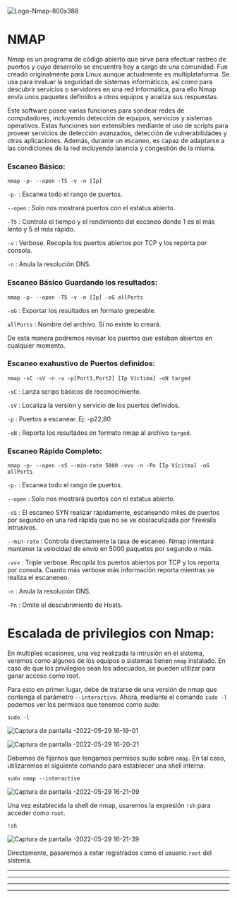 ![Logo-Nmap-800x388](https://user-images.githubusercontent.com/103068924/167357897-d229ec85-4beb-4811-aa23-839ee5846311.png)

# NMAP

Nmap es un programa de código abierto que sirve para efectuar rastreo de puertos y cuyo desarrollo se encuentra hoy a cargo de una comunidad. Fue creado originalmente para Linux aunque actualmente es multiplataforma. Se usa para evaluar la seguridad de sistemas informáticos, así como para descubrir servicios o servidores en una red informática, para ello Nmap envía unos paquetes definidos a otros equipos y analiza sus respuestas.

Este software posee varias funciones para sondear redes de computadores, incluyendo detección de equipos, servicios y sistemas operativos. Estas funciones son extensibles mediante el uso de scripts para proveer servicios de detección avanzados, detección de vulnerabilidades y otras aplicaciones. Además, durante un escaneo, es capaz de adaptarse a las condiciones de la red incluyendo latencia y congestión de la misma.

### Escaneo Básico:

    nmap -p- --open -T5 -v -n [Ip]
  
`-p-` : Escanea todo el rango de puertos.
  
`--open` : Solo nos mostrará puertos con el estatus abierto.
             
`-T5` : Controla el tiempo y el rendimiento del escaneo donde 1 es el más lento  y 5 el más rápido.
             
`-v` : Verbose. Recopila los puertos abiertos por TCP y los reporta por consola.
             
`-n` : Anula la resolución DNS.
  
  
### Escaneo Básico Guardando los resultados:
  
    nmap -p- --open -T5 -v -n [Ip] -oG allPorts
  
`-oG` : Exportar los resultados en formato grepeable.
  
`allPorts` : Nombre del archivo. Si no existe lo creará.
  
De esta manera podremos revisar los puertos que estaban abiertos en cualquier momento.

### Escaneo exahustivo de Puertos definidos:

    nmap -sC -sV -n -v -p[Port1,Port2] [Ip Víctima] -oN targed  
   
`-sC` : Lanza scrips básicos de reconocimiento.
 
`-sV` : Localiza la versión y servicio de los puertos definidos. 
 
`-p` : Puertos a escanear.    Ej:  -p22,80
 
`-oN` : Reporta los resultados en formato nmap al archivo `targed`.

### Escaneo Rápido Completo:

    nmap -p- --open -sS --min-rate 5800 -vvv -n -Pn [Ip Vícitma] -oG allPorts
     
`-p-` : Escanea todo el rango de puertos.
  
`--open` : Solo nos mostrará puertos con el estatus abierto.

`-sS` : El escaneo SYN realizar rápidamente, escaneando miles de puertos por segundo en una red rápida que no se ve obstaculizada por firewalls intrusivos.

`--min-rate` : Controla directamente la tasa de escaneo. Nmap intentará mantener la velocidad de envío en 5000 paquetes por segundo o más.

`-vvv` : Triple verbose. Recopila los puertos abiertos por TCP y los reporta por consola. Cuanto más verbose más información reporta mientras se realiza el escaneneo.

`-n` : Anula la resolución DNS.

`-Pn` : Omite el descubrimiento de Hosts.


# Escalada de privilegios con Nmap:

En multiples ocasiones, una vez realizada la intrusión en el sistema, veremos como algunos de los equipos o sistemas tienen `nmap` instalado. En caso de que los
privilegios sean los adecuados, se pueden utilizar para ganar acceso como root.

Para esto en primer lugar, debe de tratarse de una versión de nmap que contenga el parámetro `--interactive`. Ahora, mediante el comando `sudo -l` podemos ver los
permisos que tenemos como sudo:

    sudo -l

![Captura de pantalla -2022-05-29 16-19-01](https://user-images.githubusercontent.com/103068924/170876271-0be1555f-58da-4361-b38f-01bbefdc58f4.png)

![Captura de pantalla -2022-05-29 16-20-21](https://user-images.githubusercontent.com/103068924/170876284-b614c5a7-82bc-4a38-8926-ee395408fe4a.png)

Debemos de fijarnos que tengamos permisos sudo sobre `nmap`. En tal caso, utilizaremos el siguiente comando para establecer una shell interna:

    sudo nmap --interactive
    
![Captura de pantalla -2022-05-29 16-21-09](https://user-images.githubusercontent.com/103068924/170876291-8ab391a2-ba8e-41d3-98ed-72a0664dbb6d.png)

Una vez establecida la shell de nmap, usaremos la expresión `!sh` para acceder como `root`.

    !sh

![Captura de pantalla -2022-05-29 16-21-39](https://user-images.githubusercontent.com/103068924/170876304-2e7280f7-623d-49f9-9608-c0b9a1de421d.png)
    
Directamente, pasaremos a estar registrados como el usuario `root` del sistema.    


---
---
  
    
<html lang="en">
<head>
  
</head>
<body>

<script src="https://utteranc.es/client.js"
    repo="F1r0x/gestion-comentarios"
    issue-term="pathname"
    theme="github-light"
    crossorigin="anonymous"
    async>
</script>
          
    
  </body>
</html>
  
  
---
---



